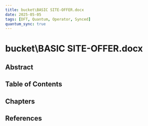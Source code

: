 ```yaml
---
title: bucket\BASIC SITE-OFFER.docx
date: 2025-05-05
tags: [DFT, Quantum, Operator, Synced]
quantum_sync: true
---
```

# bucket\BASIC SITE-OFFER.docx

## Abstract

## Table of Contents

## Chapters

## References

